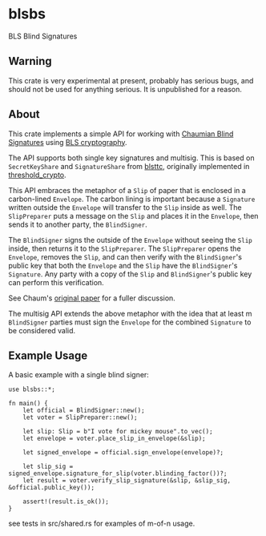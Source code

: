 # blsbs
BLS Blind Signatures

## Warning

This crate is very experimental at present, probably has serious bugs, and
should not be used for anything serious. It is unpublished for a reason.

## About

This crate implements a simple API for working with [Chaumian Blind
Signatures](https://en.wikipedia.org/wiki/Blind_signature) using [BLS
cryptography](https://en.wikipedia.org/wiki/BLS_digital_signature).
 
The API supports both single key signatures and multisig. This is based on
`SecretKeyShare` and `SignatureShare` from
[blsttc](https://github.com/maidsafe/blsttc), originally implemented in
[threshold_crypto](https://github.com/poanetwork/threshold_crypto).
 
This API embraces the metaphor of a `Slip` of paper that is enclosed in a
carbon-lined `Envelope`. The carbon lining is important because a `Signature`
written outside the `Envelope` will transfer to the `Slip` inside as well. The
`SlipPreparer` puts a message on the `Slip` and places it in the `Envelope`,
then sends it to another party, the `BlindSigner`.

The `BlindSigner` signs the outside of the `Envelope` without seeing the `Slip`
inside, then returns it to the `SlipPreparer`. The `SlipPreparer` opens the
`Envelope`, removes the `Slip`, and can then verify with the `BlindSigner`'s
public key that both the `Envelope` and the `Slip` have the `BlindSigner`'s
`Signature`. Any party with a copy of the `Slip` and `BlindSigner`'s public key
can perform this verification.
 
See Chaum's [original paper](https://www.chaum.com/publications/Chaum-blind-signatures.PDF) for a fuller discussion.
 
The multisig API extends the above metaphor with the idea that at least m
`BlindSigner` parties must sign the `Envelope` for the combined `Signature` to
be considered valid.

## Example Usage

A basic example with a single blind signer:

```
use blsbs::*;

fn main() {
    let official = BlindSigner::new();
    let voter = SlipPreparer::new();

    let slip: Slip = b"I vote for mickey mouse".to_vec();
    let envelope = voter.place_slip_in_envelope(&slip);

    let signed_envelope = official.sign_envelope(envelope)?;

    let slip_sig = signed_envelope.signature_for_slip(voter.blinding_factor())?;
    let result = voter.verify_slip_signature(&slip, &slip_sig, &official.public_key());

    assert!(result.is_ok());
}
```

see tests in src/shared.rs for examples of m-of-n usage.